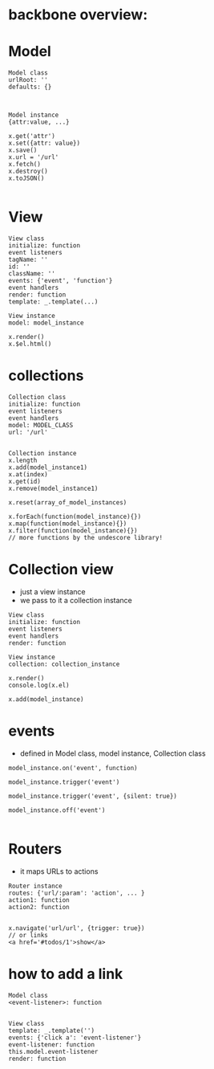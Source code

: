 # backbone overview:

# Model

```
Model class
urlRoot: ''
defaults: {}



```

```
Model instance
{attr:value, ...}

x.get('attr')
x.set({attr: value})
x.save()
x.url = '/url'
x.fetch()
x.destroy()
x.toJSON()


```

# View

```
View class
initialize: function
event listeners
tagName: ''
id: ''
className: ''
events: {'event', 'function'}
event handlers
render: function
template: _.template(...)  

```

```
View instance
model: model_instance

x.render()
x.$el.html()  

```








# collections

```
Collection class
initialize: function
event listeners
event handlers
model: MODEL_CLASS
url: '/url'  


```


```
Collection instance
x.length
x.add(model_instance1)
x.at(index)
x.get(id)
x.remove(model_instance1)

x.reset(array_of_model_instances)

x.forEach(function(model_instance){})
x.map(function(model_instance){})
x.filter(function(model_instance){})
// more functions by the undescore library!

```


# Collection view

- just a view instance
- we pass to it a collection instance

```
View class
initialize: function
event listeners
event handlers
render: function

```


```
View instance
collection: collection_instance

x.render()
console.log(x.el)

x.add(model_instance)

```



# events

- defined in Model class, model instance, Collection class

```
model_instance.on('event', function)

model_instance.trigger('event')

model_instance.trigger('event', {silent: true})

model_instance.off('event')


```




# Routers

- it maps URLs to actions

```
Router instance
routes: {'url/:param': 'action', ... }
action1: function
action2: function  


x.navigate('url/url', {trigger: true})
// or links
<a href='#todos/1'>show</a>
```





# how to add a link


```
Model class
<event-listener>: function


```

```
View class
template: _.template('')
events: {'click a': 'event-listener'}
event-listener: function
this.model.event-listener
render: function  

```
























